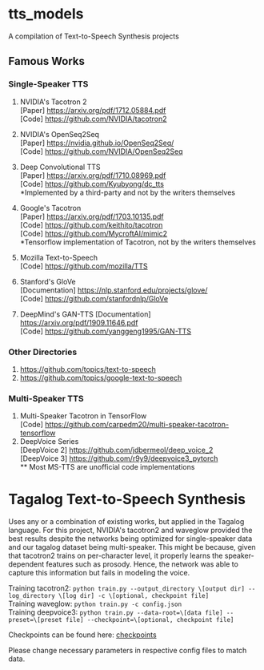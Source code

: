 # tts_models
A compilation of Text-to-Speech Synthesis projects

## Famous Works
### Single-Speaker TTS
1. NVIDIA's Tacotron 2<br>
    [Paper] https://arxiv.org/pdf/1712.05884.pdf<br>
    [Code] https://github.com/NVIDIA/tacotron2<br>

2. NVIDIA's OpenSeq2Seq <br>
    [Paper] https://nvidia.github.io/OpenSeq2Seq/<br>
    [Code] https://github.com/NVIDIA/OpenSeq2Seq<br>

3. Deep Convolutional TTS <br>
    [Paper] https://arxiv.org/pdf/1710.08969.pdf<br>
    [Code] https://github.com/Kyubyong/dc_tts<br>
*Implemented by a third-party and not by the writers themselves<br>
4. Google's Tacotron <br>
    [Paper] https://arxiv.org/pdf/1703.10135.pdf<br>
    [Code] https://github.com/keithito/tacotron<br>
    [Code] https://github.com/MycroftAI/mimic2<br>
*Tensorflow implementation of Tacotron, not by the writers themselves<br>
5. Mozilla Text-to-Speech<br>
    [Code] https://github.com/mozilla/TTS<br>
6. Stanford's GloVe<br>
    [Documentation] https://nlp.stanford.edu/projects/glove/<br>
    [Code] https://github.com/stanfordnlp/GloVe<br>
    
7. DeepMind's GAN-TTS
    [Documentation] https://arxiv.org/pdf/1909.11646.pdf<br>
    [Code] https://github.com/yanggeng1995/GAN-TTS<br>
### Other Directories
1. https://github.com/topics/text-to-speech<br>
2. https://github.com/topics/google-text-to-speech<br>
### Multi-Speaker TTS
1. Multi-Speaker Tacotron in TensorFlow<br>
    [Code] https://github.com/carpedm20/multi-speaker-tacotron-tensorflow<br>
2. DeepVoice Series<br>
    [DeepVoice 2] https://github.com/jdbermeol/deep_voice_2<br>
    [DeepVoice 3] https://github.com/r9y9/deepvoice3_pytorch<br>
** Most MS-TTS are unofficial code implementations

# Tagalog Text-to-Speech Synthesis
Uses any or a combination of existing works, but applied in the Tagalog language. For this project, NVIDIA's tacotron2 and waveglow provided the best results despite the networks being optimized for single-speaker data and our tagalog dataset being multi-speaker. This might be because, given that tacotron2 trains on per-character level, it properly learns the speaker-dependent features such as prosody. Hence, the network was able to capture this information but fails in modeling the voice.

Training tacotron2: `python train.py --output_directory \[output dir] --log_directory \[log dir] -c \[optional, checkpoint file]`<br>
Training waveglow: `python train.py -c config.json`<br>
Training deepvoice3: `python train.py --data-root=\[data file] --preset=\[preset file] --checkpoint=\[optional, checkpoint file]`<br>

Checkpoints can be found here: [checkpoints](https://drive.google.com/drive/folders/1CuV7v9up5PcHuPzFsOsvx9_KQ2q2O-ky?usp=sharing)<br>

Please change necessary parameters in respective config files to match data.

